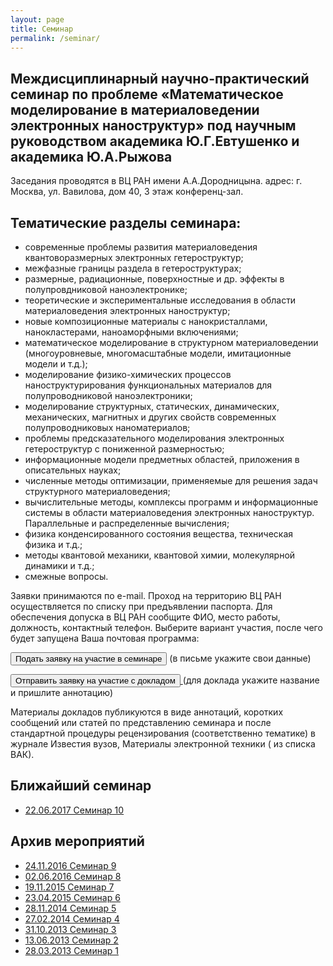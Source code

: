 ```yaml
---
layout: page
title: Семинар
permalink: /seminar/
---
```


## Междисциплинарный научно-практический семинар по проблеме «Математическое моделирование в материаловедении электронных наноструктур» под научным руководством академика Ю.Г.Евтушенко и академика Ю.А.Рыжова

Заседания проводятся в ВЦ РАН имени А.А.Дородницына. адрес: г. Москва, ул. Вавилова, дом 40, 3 этаж конференц-зал.

## Тематические разделы семинара:

* современные проблемы развития материаловедения квантоворазмерных электронных гетероструктур;
* межфазные границы раздела в гетероструктурах;
* размерные, радиационные, поверхностные и др. эффекты в полупровдниковой наноэлектронике;
* теоретические и экспериментальные исследования в области материаловедения электронных наноструктур;
* новые композиционные материалы с нанокристаллами, нанокластерами, наноаморфными включениями;
* математическое моделирование в структурном материаловедении (многоуровневые, многомасштабные модели, имитационные модели и т.д.);
* моделирование физико-химических процессов наноструктурирования функциональных материалов для полупроводниковой наноэлектроники;
* моделирование структурных, статических, динамических, механических, магнитных и других свойств современных полупроводниковых наноматериалов;
* проблемы предсказательного моделирования электронных гетероструктур с пониженной размерностью;
* информационные модели предметных областей, приложения в описательных науках;
* численные методы оптимизации, применяемые для решения задач структурного материаловедения;
* вычислительные методы, комплексы программ и информационные системы в области материаловедения электронных наноструктур. Параллельные и распределенные вычисления;
* физика конденсированного состояния вещества, техническая физика и т.д.;
* методы квантовой механики, квантовой химии, молекулярной динамики и т.д.;
* смежные вопросы.

Заявки принимаются по e-mail. Проход на территорию ВЦ РАН осуществляется по списку при предъявлении паспорта. Для обеспечения допуска в ВЦ РАН сообщите ФИО, место работы, должность, контактный телефон. Выберите вариант участия, после чего будет запущена Ваша почтовая программа:

<a href="mailto:matmodel2013@gmail.com?subject=Seminar"><button type="submit" name="" value="" width="300px" class="submitcsbutton">Подать заявку на участие в семинаре</button></a>
(в письме укажите свои данные)

<a href="mailto:matmodel2013@gmail.com?subject=Seminar speech"><button type="submit" name="" value="" class="submitcsbutton">Отправить заявку на участие с докладом </button>
</a>
(для доклада укажите название и пришлите аннотацию)

Материалы докладов публикуются в виде аннотаций, коротких сообщений или статей по представлению семинара и после стандартной процедуры рецензирования (соответственно тематике) в журнале Известия вузов, Материалы электронной техники ( из списка ВАК).

## Ближайший семинар

* [22.06.2017 Семинар 10]({{site.baseurl}}/seminars/seminar9.html)

## Архив мероприятий

* [24.11.2016 Семинар 9]({{site.baseurl}}/seminars/seminar9.html)
* [02.06.2016 Семинар 8]({{site.baseurl}}/seminars/seminar8.html)
* [19.11.2015 Семинар 7]({{site.baseurl}}/seminars/seminar7.html)
* [23.04.2015 Семинар 6]({{site.baseurl}}/seminars/seminar6.html)
* [28.11.2014 Семинар 5]({{site.baseurl}}/seminars/seminar5.html)
* [27.02.2014 Семинар 4]({{site.baseurl}}/seminars/seminar4.html)
* [31.10.2013 Семинар 3]({{site.baseurl}}/seminars/seminar3.html)
* [13.06.2013 Семинар 2]({{site.baseurl}}/seminars/seminar2.html)
* [28.03.2013 Семинар 1]({{site.baseurl}}/seminars/seminar1.html)
